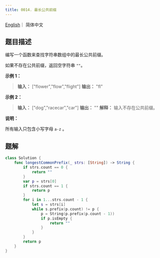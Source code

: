 ```yaml
---
title: 0014. 最长公共前缀
---
```


[English](leetcode/0014-en)｜ 简体中文



## 题目描述

编写一个函数来查找字符串数组中的最长公共前缀。

如果不存在公共前缀，返回空字符串 `""`。

**示例 1：**

>**输入：** ["flower","flow","flight"]
>**输出：** "fl"

**示例 2：**

>**输入：** ["dog","racecar","car"]
>**输出：** ""
>**解释：** 输入不存在公共前缀。

**说明：**

所有输入只包含小写字母 `a-z` 。



## 题解

```swift
class Solution {
    func longestCommonPrefix(_ strs: [String]) -> String {
        if strs.count == 0 {
            return ""
        }
        var p = strs[0]
        if strs.count == 1 {
            return p
        }
        for i in 1...strs.count - 1 {
            let s = strs[i]
            while s.prefix(p.count) != p {
                p = String(p.prefix(p.count - 1))
                if p.isEmpty {
                    return ""
                }
            }
        }
        return p
    }
}
```
